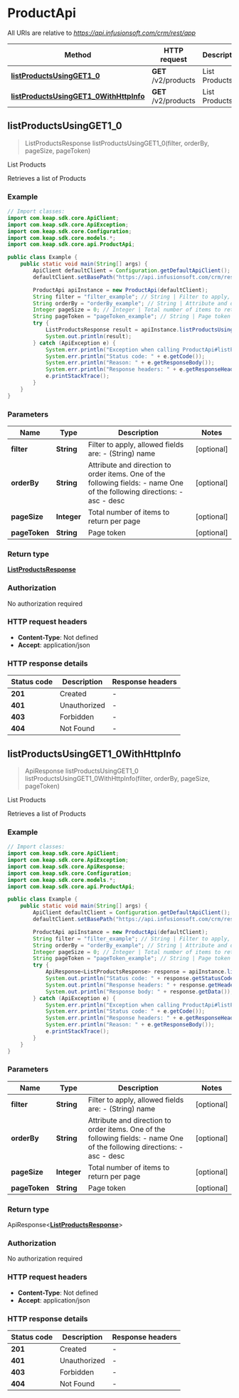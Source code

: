 # ProductApi

All URIs are relative to *https://api.infusionsoft.com/crm/rest/app*

| Method | HTTP request | Description |
|------------- | ------------- | -------------|
| [**listProductsUsingGET1_0**](ProductApi.md#listProductsUsingGET1_0) | **GET** /v2/products | List Products |
| [**listProductsUsingGET1_0WithHttpInfo**](ProductApi.md#listProductsUsingGET1_0WithHttpInfo) | **GET** /v2/products | List Products |



## listProductsUsingGET1_0

> ListProductsResponse listProductsUsingGET1_0(filter, orderBy, pageSize, pageToken)

List Products

Retrieves a list of Products

### Example

```java
// Import classes:
import com.keap.sdk.core.ApiClient;
import com.keap.sdk.core.ApiException;
import com.keap.sdk.core.Configuration;
import com.keap.sdk.core.models.*;
import com.keap.sdk.core.api.ProductApi;

public class Example {
    public static void main(String[] args) {
        ApiClient defaultClient = Configuration.getDefaultApiClient();
        defaultClient.setBasePath("https://api.infusionsoft.com/crm/rest/app");

        ProductApi apiInstance = new ProductApi(defaultClient);
        String filter = "filter_example"; // String | Filter to apply, allowed fields are:   - (String) name   
        String orderBy = "orderBy_example"; // String | Attribute and direction to order items.   One of the following fields:   - name   One of the following directions:   - asc   - desc
        Integer pageSize = 0; // Integer | Total number of items to return per page
        String pageToken = "pageToken_example"; // String | Page token
        try {
            ListProductsResponse result = apiInstance.listProductsUsingGET1_0(filter, orderBy, pageSize, pageToken);
            System.out.println(result);
        } catch (ApiException e) {
            System.err.println("Exception when calling ProductApi#listProductsUsingGET1_0");
            System.err.println("Status code: " + e.getCode());
            System.err.println("Reason: " + e.getResponseBody());
            System.err.println("Response headers: " + e.getResponseHeaders());
            e.printStackTrace();
        }
    }
}
```

### Parameters


| Name | Type | Description  | Notes |
|------------- | ------------- | ------------- | -------------|
| **filter** | **String**| Filter to apply, allowed fields are:   - (String) name    | [optional] |
| **orderBy** | **String**| Attribute and direction to order items.   One of the following fields:   - name   One of the following directions:   - asc   - desc | [optional] |
| **pageSize** | **Integer**| Total number of items to return per page | [optional] |
| **pageToken** | **String**| Page token | [optional] |

### Return type

[**ListProductsResponse**](ListProductsResponse.md)


### Authorization

No authorization required

### HTTP request headers

- **Content-Type**: Not defined
- **Accept**: application/json

### HTTP response details
| Status code | Description | Response headers |
|-------------|-------------|------------------|
| **201** | Created |  -  |
| **401** | Unauthorized |  -  |
| **403** | Forbidden |  -  |
| **404** | Not Found |  -  |

## listProductsUsingGET1_0WithHttpInfo

> ApiResponse<ListProductsResponse> listProductsUsingGET1_0 listProductsUsingGET1_0WithHttpInfo(filter, orderBy, pageSize, pageToken)

List Products

Retrieves a list of Products

### Example

```java
// Import classes:
import com.keap.sdk.core.ApiClient;
import com.keap.sdk.core.ApiException;
import com.keap.sdk.core.ApiResponse;
import com.keap.sdk.core.Configuration;
import com.keap.sdk.core.models.*;
import com.keap.sdk.core.api.ProductApi;

public class Example {
    public static void main(String[] args) {
        ApiClient defaultClient = Configuration.getDefaultApiClient();
        defaultClient.setBasePath("https://api.infusionsoft.com/crm/rest/app");

        ProductApi apiInstance = new ProductApi(defaultClient);
        String filter = "filter_example"; // String | Filter to apply, allowed fields are:   - (String) name   
        String orderBy = "orderBy_example"; // String | Attribute and direction to order items.   One of the following fields:   - name   One of the following directions:   - asc   - desc
        Integer pageSize = 0; // Integer | Total number of items to return per page
        String pageToken = "pageToken_example"; // String | Page token
        try {
            ApiResponse<ListProductsResponse> response = apiInstance.listProductsUsingGET1_0WithHttpInfo(filter, orderBy, pageSize, pageToken);
            System.out.println("Status code: " + response.getStatusCode());
            System.out.println("Response headers: " + response.getHeaders());
            System.out.println("Response body: " + response.getData());
        } catch (ApiException e) {
            System.err.println("Exception when calling ProductApi#listProductsUsingGET1_0");
            System.err.println("Status code: " + e.getCode());
            System.err.println("Response headers: " + e.getResponseHeaders());
            System.err.println("Reason: " + e.getResponseBody());
            e.printStackTrace();
        }
    }
}
```

### Parameters


| Name | Type | Description  | Notes |
|------------- | ------------- | ------------- | -------------|
| **filter** | **String**| Filter to apply, allowed fields are:   - (String) name    | [optional] |
| **orderBy** | **String**| Attribute and direction to order items.   One of the following fields:   - name   One of the following directions:   - asc   - desc | [optional] |
| **pageSize** | **Integer**| Total number of items to return per page | [optional] |
| **pageToken** | **String**| Page token | [optional] |

### Return type

ApiResponse<[**ListProductsResponse**](ListProductsResponse.md)>


### Authorization

No authorization required

### HTTP request headers

- **Content-Type**: Not defined
- **Accept**: application/json

### HTTP response details
| Status code | Description | Response headers |
|-------------|-------------|------------------|
| **201** | Created |  -  |
| **401** | Unauthorized |  -  |
| **403** | Forbidden |  -  |
| **404** | Not Found |  -  |

